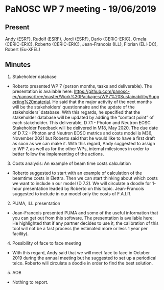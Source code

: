 PaNOSC WP 7 meeting - 19/06/2019
========================================================

Present
-------

Andy (ESRF), Rudolf (ESRF), Jordi (ESRF), Dario (CERIC-ERIC), Ornela (CERIC-ERIC), Roberto (CERIC-ERIC), Jean-Francois (ILL), Florian (ELI-DC), Robert (Eu-XFEL)

Minutes
-------

1. Stakeholder database
* Roberto presented WP 7 (person months, tasks and deliverable). The presentation is available here: https://github.com/panosc-eu/panosc/tree/master/Work%20Packages/WP7%20Sustainability/Supporting%20material. He said that the major activity of the next months will be the stakeholders’ questionnaire and the update of the stakeholders’ database. With this regards, he specified that the stakeholder database will be updated by adding the “contact point” of each stakeholder. This deliverable, D 7.1 - Photon and Neutron EOSC Stakeholder Feedback will be delivered in M18, May 2020. The due date of D 7.2 - Photon and Neutron EOSC metrics and costs model is M36, November 2021 but Roberto said that he would like to have a first draft as soon as we can make it. With this regard, Andy suggested to assign to WP 7, as well as for the other WPs, internal milestones in order to better follow the implementing of the actions. 
3. Costs analysis: An example of beam time costs calculation
* Roberto suggested to start with an example of calculation of the beamtime costs in Elettra. Then we can start thinking about which costs we want to include n our model (D 7.2). We will circulate a doodle for 1-hour presentation leaded by Roberto on this topic.  Jean-Francois suggested to include in our model only the costs of F.A.I.R. 
2. PUMA, ILL presentation
* Jean-Francois presented PUMA and some of the useful information that you can get out from this software. The presentation is available here:  
He highlighted that if any partner decides to use it, the calibration of this tool will not be a fast process (he estimated more or less 1 year per facility). 
4. Possibility of face to face meeting
* With this regard, Andy said that we will meet face to face in October 2019 during the annual meeting but he suggested to set up a periodical telco. Roberto will circulate a doodle in order to find the best solution. 
5. AOB
* Nothing to report. 


